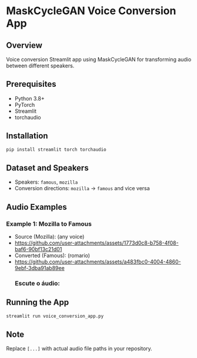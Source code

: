 # MaskCycleGAN Voice Conversion App

## Overview
Voice conversion Streamlit app using MaskCycleGAN for transforming audio between different speakers.

## Prerequisites
- Python 3.8+
- PyTorch
- Streamlit
- torchaudio

## Installation
```bash
pip install streamlit torch torchaudio
```

## Dataset and Speakers
- Speakers: `famous`, `mozilla`
- Conversion directions: `mozilla` → `famous` and vice versa

## Audio Examples

### Example 1: Mozilla to Famous
- Source (Mozilla): (any voice)
- https://github.com/user-attachments/assets/1773d0c8-b758-4f08-baf6-90bf13c21d01
- Converted (Famous): (romario)
- https://github.com/user-attachments/assets/a483fbc0-4004-4860-9ebf-3dba91ab89ee
  ### Escute o áudio:


## Running the App




```bash
streamlit run voice_conversion_app.py


```

## Note
Replace `[...]` with actual audio file paths in your repository.




